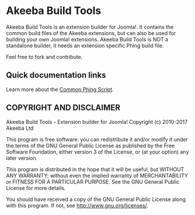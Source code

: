 # Akeeba Build Tools

Akeeba Build Tools is an extension builder for Joomla!. It contains the common build files of the Akeeba extensions, but can also be used for building your own Joomla! extensions. Akeeba Build Tools is NOT a standalone builder, it needs an extension specific Phing build file.

Feel free to fork and contribute.

## Quick documentation links

Learn more about the [Common Phing Script](phing/README.md).

## COPYRIGHT AND DISCLAIMER
Akeeba Build Tools - Extension builder for Joomla!
Copyright (c) 2010-2017 Akeeba Ltd

This program is free software: you can redistribute it and/or modify
it under the terms of the GNU General Public License as published by
the Free Software Foundation, either version 3 of the License, or
(at your option) any later version.

This program is distributed in the hope that it will be useful,
but WITHOUT ANY WARRANTY; without even the implied warranty of
MERCHANTABILITY or FITNESS FOR A PARTICULAR PURPOSE.  See the
GNU General Public License for more details.

You should have received a copy of the GNU General Public License
along with this program. If not, see <http://www.gnu.org/licenses/>.
